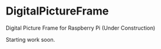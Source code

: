 # DigitalPictureFrame

Digital Picture Frame for Raspberry Pi (Under Construction)

Starting work soon.
